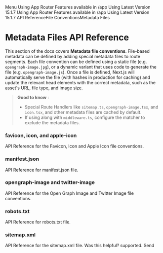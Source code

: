 Menu
Using App Router
Features available in /app
Using Latest Version
15.1.7
Using App Router
Features available in /app
Using Latest Version
15.1.7
API ReferenceFile ConventionsMetadata Files
# Metadata Files API Reference
This section of the docs covers **Metadata file conventions**. File-based metadata can be defined by adding special metadata files to route segments.
Each file convention can be defined using a static file (e.g. `opengraph-image.jpg`), or a dynamic variant that uses code to generate the file (e.g. `opengraph-image.js`).
Once a file is defined, Next.js will automatically serve the file (with hashes in production for caching) and update the relevant head elements with the correct metadata, such as the asset's URL, file type, and image size.
> **Good to know** :
>   * Special Route Handlers like `sitemap.ts`, `opengraph-image.tsx`, and `icon.tsx`, and other metadata files are cached by default.
>   * If using along with `middleware.ts`, configure the matcher to exclude the metadata files.
> 

### favicon, icon, and apple-icon
API Reference for the Favicon, Icon and Apple Icon file conventions.
### manifest.json
API Reference for manifest.json file.
### opengraph-image and twitter-image
API Reference for the Open Graph Image and Twitter Image file conventions.
### robots.txt
API Reference for robots.txt file.
### sitemap.xml
API Reference for the sitemap.xml file.
Was this helpful?
supported.
Send
